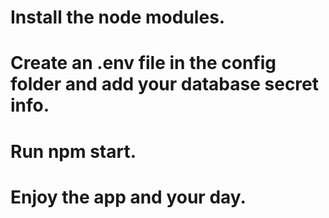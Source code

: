 # Install the node modules.
# Create an .env file in the config folder and add your database secret info.
# Run npm start.
# Enjoy the app and your day.

